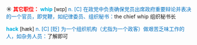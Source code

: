 ☀ <font color="red">**其它职位：**</font>
<font color="sky blue">**whip**</font> [wɪp]
<font color="#0070c0">n. [C] 在政党中负责确保党员出席政府重要辩论并表决的一个官员，即党鞭，如纪律委员、组织秘书：</font>the chief whip 组织秘书长
           
<font color="sky blue">**hack**</font> [hæk]
<font color="#0070c0">n. [C] [贬] 为一个组织机构（尤指为一个政客）做艰苦乏味工作的人，如杂务人员：</font>了解即可

